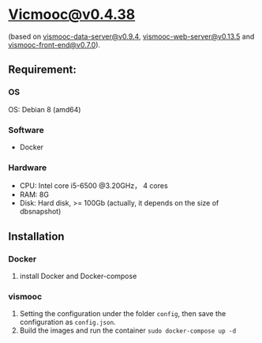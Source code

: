 # Vicmooc@v0.4.38

(based on [vismooc-data-server@v0.9.4](https://github.com/HKUST-VISLab/vismooc-data-server-haha/releases/tag/v0.9.4), 
[vismooc-web-server@v0.13.5](https://github.com/HKUST-VISLab/vismooc-web-server-haha/releases/tag/v0.13.5) and
[vismooc-front-end@v0.7.0](https://github.com/HKUST-VISLab/vismooc-front-end-haha/releases/tag/v0.7.0)).

## Requirement:

### OS
OS: Debian 8 (amd64)

### Software
- Docker

### Hardware
- CPU: Intel core i5-6500 @3.20GHz， 4 cores
- RAM: 8G
- Disk: Hard disk, >= 100Gb (actually, it depends on the size of dbsnapshot)

## Installation

### Docker
1. install Docker and Docker-compose

### vismooc
1. Setting the configuration under the folder `config`, then save the configuration as `config.json`.
2. Build the images and run the container `sudo docker-compose up -d`
